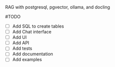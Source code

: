 RAG with postgresql, pgvector, ollama, and docling

#TODO

- [ ] Add SQL to create tables
- [ ] Add Chat interface
- [ ] Add UI
- [ ] Add API
- [ ] Add tests
- [ ] Add documentation
- [ ] Add examples
